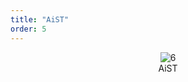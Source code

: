 ```yaml
---
title: "AiST"
order: 5
---
```




<center><img src="/res/images/aieda/aist.png" alt="6" style="zoom:100%;"/></center>
<center>AiST</center>
